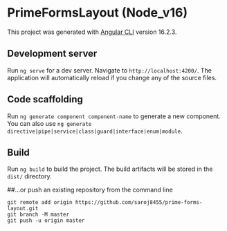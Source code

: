 # PrimeFormsLayout (Node_v16)

This project was generated with [Angular CLI](https://github.com/angular/angular-cli) version 16.2.3.

## Development server

Run `ng serve` for a dev server. Navigate to `http://localhost:4200/`. The application will automatically reload if you change any of the source files.

## Code scaffolding

Run `ng generate component component-name` to generate a new component. You can also use `ng generate directive|pipe|service|class|guard|interface|enum|module`.

## Build

Run `ng build` to build the project. The build artifacts will be stored in the `dist/` directory.

##…or push an existing repository from the command line

```git
git remote add origin https://github.com/saroj8455/prime-forms-layout.git
git branch -M master
git push -u origin master
```
